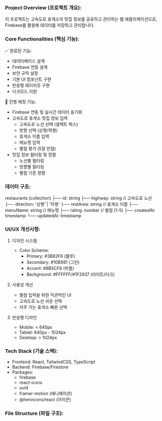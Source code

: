 ### Project Overview (프로젝트 개요):
이 프로젝트는 고속도로 휴게소의 맛집 정보를 공유하고 관리하는 웹 애플리케이션으로, Firebase를 활용해 데이터를 저장하고 관리합니다.

### Core Functionalities (핵심 기능):
✅ 완료된 기능:
- 데이터베이스 설계
- Firebase 연동 설계
- 보안 규칙 설정
- 기본 UI 컴포넌트 구현
- 반응형 레이아웃 구현
- 다크모드 지원

🚀 진행 예정 기능:
- Firebase 연동 및 실시간 데이터 동기화
- 고속도로 휴게소 맛집 정보 입력
  - 고속도로 노선 선택 (셀렉트 박스)
  - 방향 선택 (상행/하행)
  - 휴게소 이름 입력
  - 메뉴명 입력
  - 별점 평가 (5점 만점)
- 맛집 정보 필터링 및 정렬
  - 노선별 필터링
  - 방향별 필터링
  - 별점 기준 정렬

### 데이터 구조:
restaurants (collection)
├── id: string
├── highway: string // 고속도로 노선
├── direction: '상행' | '하행'
├── restArea: string // 휴게소 이름
├── menuName: string // 메뉴명
├── rating: number // 별점 (1-5)
├── createdAt: timestamp
└── updatedAt: timestamp

### UI/UX 개선사항:
1. 디자인 시스템
   - Color Scheme: 
     - Primary: #3B82F6 (블루)
     - Secondary: #10B981 (그린)
     - Accent: #8B5CF6 (퍼플)
     - Background: #FFFFFF/#1F2937 (라이트/다크)
   
2. 사용성 개선
   - 별점 입력을 위한 직관적인 UI
   - 고속도로 노선 쉬운 선택
   - 자주 가는 휴게소 빠른 선택
   
3. 반응형 디자인
   - Mobile: < 640px
   - Tablet: 640px - 1024px
   - Desktop: > 1024px

### Tech Stack (기술 스택):
- Frontend: React, TailwindCSS, TypeScript
- Backend: Firebase/Firestore
- Packages:
  - firebase
  - react-icons
  - uuid
  - framer-motion (애니메이션)
  - @heroicons/react (아이콘)

### File Structure (파일 구조):